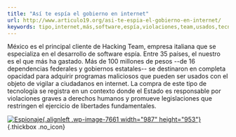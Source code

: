 ```yaml
---
title: "Así te espía el gobierno en internet"
url: http://www.articulo19.org/asi-te-espia-el-gobierno-en-internet/
keywords: tipo,internet,más,software,espía,violaciones,team,usados,tecnología,el,vigilar,ser,así,gobierno
---
```

México es el principal cliente de Hacking Team, empresa italiana que se especializa en el desarrollo de software espía. Entre 35 países, el nuestro es el que más ha gastado. Más de 100 millones de pesos --de 16 dependencias federales y gobiernos estatales-- se destinaron en completa opacidad para adquirir programas maliciosos que pueden ser usados con el objeto de vigilar a ciudadanos en internet. La compra de este tipo de tecnología se registra en un contexto donde el Estado es responsable por violaciones graves a derechos humanos y promueve legislaciones que restringen el ejercicio de libertades fundamentales.

[![Espionaje](http://articulo19.org/wp-content/uploads/2015/07/Espionaje.jpg){.alignleft .wp-image-7661 width="987" height="953"}](http://articulo19.org/wp-content/uploads/2015/07/Espionaje.jpg){.thickbox .no_icon}
